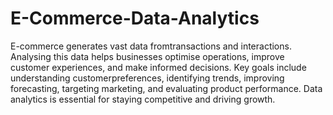 # E-Commerce-Data-Analytics
E-commerce generates vast data fromtransactions and
interactions. Analysing this data helps businesses optimise operations, improve customer experiences, and make
informed decisions. Key goals include understanding customerpreferences, identifying trends, improving
forecasting, targeting marketing, and evaluating product performance. Data analytics is essential for staying
competitive and driving growth.
